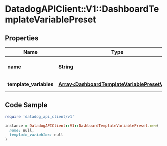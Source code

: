 # DatadogAPIClient::V1::DashboardTemplateVariablePreset

## Properties

| Name | Type | Description | Notes |
| ---- | ---- | ----------- | ----- |
| **name** | **String** | The name of the variable. | [optional] |
| **template_variables** | [**Array&lt;DashboardTemplateVariablePresetValue&gt;**](DashboardTemplateVariablePresetValue.md) | List of variables. | [optional] |

## Code Sample

```ruby
require 'datadog_api_client/v1'

instance = DatadogAPIClient::V1::DashboardTemplateVariablePreset.new(
  name: null,
  template_variables: null
)
```

